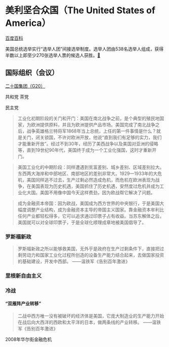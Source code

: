 # 美利坚合众国（The United States of America）

[百度百科](https://baike.baidu.com/item/%E7%BE%8E%E5%9B%BD/125486)


美国总统选举实行“选举人团”间接选举制度。选举人团由538名选举人组成，获得半数以上即至少270张选举人票的候选人获胜。[🔗](https://weibo.com/2810373291/P5oEhmNoQ)

## 国际组织（会议）

[二十国集团（G20）](../#二十国集团-g20)


共和党
茶党

民主党

>工业化初期阶段的关门和开门：美国在南北战争之前，是个典型的殖民地国家，为欧洲提供原料，并且为欧洲提供产品市场。美国完成了南北战争之后，战争英雄格兰特将军1868年当上总统，上任的第一件事情是什么？就是关门，闭关锁国，不许对欧洲开放，他说“直到我们有足够的实力，我们才能重新开放”。经过不到30年，经历了美西战争以及美国对亚洲的侵略等，直到19世纪90年代，美国终于成为一个工业化强国，这时才重新开门。

> 美国工业化的中期阶段：同样遭遇到贫富差别、城乡差别、区域差别拉大。东西两大海岸和中部地区、南部地区的差别非常大。1929—1933年的大危机，美国同样逃不过去，生产过剩必然造成危机，而危机在欧洲表现为战争，在美国表现为历史机遇，美国抓住了历史机遇，安然度过危机并成为工业化大国。美国不用像中国今天这样费劲，因为欧战帮它解决了问题。

> 成为金融资本帝国：因为欧战，美国成为西方世界的中央银行，于是美国大幅度调整产业结构，成为金融资本主导的帝国主义国家。靠金融资本牟利比任何产业都轻松得多，它可以追求通过印票子占有收益。当苏东解体之后，美国就可以对全球印票子，于是全球化顺理成章地被美国倡导了。

### 罗斯福新政

> 罗斯福新政之所以能够救美国，无外乎是政府在生产过剩条件下，直接把过剩劳动力和国家工业化过程所创造的设备生产能力结合起来，去做国家投资的基础建设，开发中西部。 ——温铁军《告别百年激进》

### 里根新自由主义

### 冷战

#### “双雁阵产业转移”

> 二战中西方唯一没有被破坏的经济体是美国，它庞大制造业的生产能力开始在战后向大西洋的西欧和太平洋的日本，做两条线的产业转移。 ——温铁军《告别百年激进》

2008年华尔街金融危机